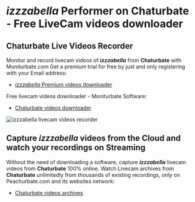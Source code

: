 # _izzzabella_ Performer on Chaturbate - Free LiveCam videos downloader

## Chaturbate Live Videos Recorder

Monitor and record livecam videos of **_izzzabella_** from **Chaturbate** with Moniturbate.com
Get a premium trial for free by just and only registering with your Email address:
* [_izzzabella_ Premium videos downloader](https://moniturbate.com/request-demo-licence-key.html)

Free livecam videos downloader - Moniturbate Software:
* [Chaturbate videos downloader](https://moniturbate.com/moniturbate-download-software.html)

![_izzzabella_ livecam videos recorder](https://peachurnet.com/templates/moniturbate-software.png)


## Capture _izzzabella_ videos from the Cloud and watch your recordings on Streaming

Without the need of downloading a software, capture **_izzzabella_** livecam videos from **Chaturbate** 100% online.
Watch Livecam archives from **Chaturbate** unlimitedly from thousands of existing recordings, only on Peachurbate.com and its websites network:
* [Chaturbate videos archives](https://peachurnet.com/)